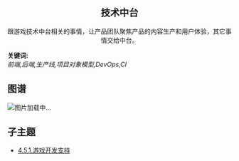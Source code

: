 <h2 align="center">技术中台</h2>
<p align="center">跟游戏技术中台相关的事情，让产品团队聚焦产品的内容生产和用户体验，其它事情交给中台。</p>

**关键词:**<br/> 
*前端,后端,生产线,项目对象模型,DevOps,CI*

## 图谱
![图片加载中...](https://github.com/gonglei007/GameDevMind/blob/main/exports/4.5.技术中台.png?raw=true)

## 子主题
* [4.5.1.游戏开发支持](https://github.com/gonglei007/GameDevMind/blob/main/mds/4.5.1.游戏开发支持.md)

